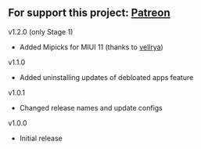 For support this project: [Patreon](https://avalibeyaz.com/patreon)  
----------------------  
v1.2.0 (only Stage 1)
- Added Mipicks for MIUI 11 (thanks to [vellrya](https://github.com/vellrya))  
  
v1.1.0  
- Added uninstalling updates of debloated apps feature  
  
v1.0.1  
- Changed release names and update configs  
  
v1.0.0  
- Initial release
